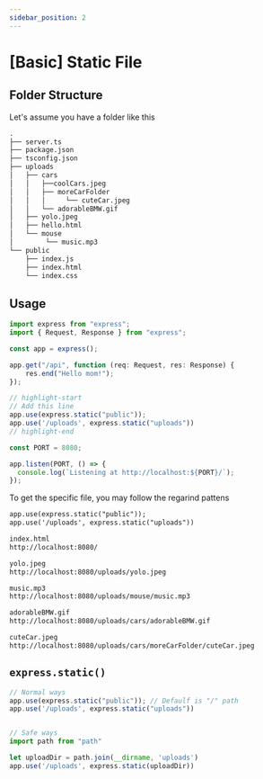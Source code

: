 ```yaml
---
sidebar_position: 2
---
```


# [Basic] Static File 

## Folder Structure
Let's assume you have a folder like this
```md
.
├── server.ts
├── package.json
├── tsconfig.json
├── uploads
│   ├── cars
│   │   ├──coolCars.jpeg 
│   │   ├── moreCarFolder
│   │   │     └── cuteCar.jpeg 
│   │   └── adorableBMW.gif
│   ├── yolo.jpeg 
│   ├── hello.html 
│   └── mouse
│        └── music.mp3 
└── public
    ├── index.js
    ├── index.html
    └── index.css
```

## Usage

```ts showLineNumbers title="server.ts"
import express from "express";
import { Request, Response } from "express";

const app = express();

app.get("/api", function (req: Request, res: Response) {
    res.end("Hello mom!");
});

// highlight-start
// Add this line
app.use(express.static("public"));
app.use('/uploads', express.static("uploads"))
// highlight-end

const PORT = 8080;

app.listen(PORT, () => {
  console.log(`Listening at http://localhost:${PORT}/`);
});
```

To get the specific file, you may follow the regarind pattens
```md
app.use(express.static("public"));
app.use('/uploads', express.static("uploads"))

index.html
http://localhost:8080/

yolo.jpeg
http://localhost:8080/uploads/yolo.jpeg

music.mp3
http://localhost:8080/uploads/mouse/music.mp3 

adorableBMW.gif
http://localhost:8080/uploads/cars/adorableBMW.gif

cuteCar.jpeg
http://localhost:8080/uploads/cars/moreCarFolder/cuteCar.jpeg
```

## `express.static()`

```ts
// Normal ways
app.use(express.static("public")); // Defaulf is "/" path
app.use('/uploads', express.static("uploads"))


// Safe ways
import path from "path"

let uploadDir = path.join(__dirname, 'uploads')
app.use('/uploads', express.static(uploadDir))
```